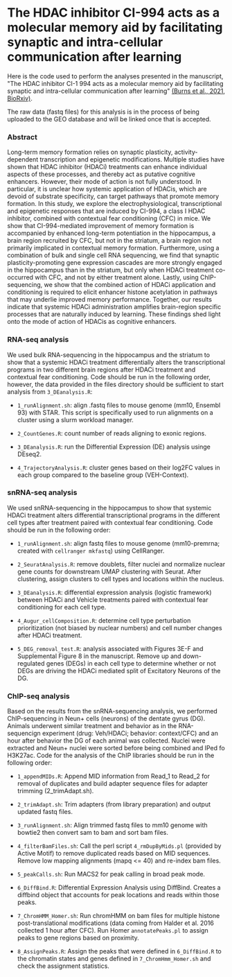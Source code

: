 # The HDAC inhibitor CI-994 acts as a molecular memory aid by facilitating synaptic and intra-cellular communication after learning
Here is the code used to perform the analyses presented in the manuscript, "The HDAC inhibitor CI-1 994 acts as a molecular memory aid by facilitating synaptic and intra-cellular communication after learning" [(Burns et al., 2021, BioRxiv)](https://www.biorxiv.org/content/10.1101/2021.09.21.460970v1). 

The raw data (fastq files) for this analysis is in the process of being uploaded to the GEO database and will be linked once that is accepted.

### Abstract
Long-term memory formation relies on synaptic plasticity, activity-dependent transcription and epigenetic modifications. Multiple studies have shown that HDAC inhibitor (HDACi) treatments can enhance individual aspects of these processes, and thereby act as putative cognitive enhancers. However, their mode of action is not fully understood. In particular, it is unclear how systemic application of HDACis, which are devoid of substrate specificity, can target pathways that promote memory formation. In this study, we explore the electrophysiological, transcriptional and epigenetic responses that are induced by CI-994, a class I HDAC inhibitor, combined with contextual fear conditioning (CFC) in mice. We show that CI-994-mediated improvement of memory formation is accompanied by enhanced long-term potentiation in the hippocampus, a brain region recruited by CFC, but not in the striatum, a brain region not primarily implicated in contextual memory formation. Furthermore, using a combination of bulk and single cell RNA sequencing, we find that synaptic plasticity-promoting gene expression cascades are more strongly engaged in the hippocampus than in the striatum, but only when HDACi treatment co-occurred with CFC, and not by either treatment alone. Lastly, using ChIP-sequencing, we show that the combined action of HDACi application and conditioning is required to elicit enhancer histone acetylation in pathways that may underlie improved memory performance. Together, our results indicate that systemic HDACi administration amplifies brain-region specific processes that are naturally induced by learning. These findings shed light onto the mode of action of HDACis as cognitive enhancers.

### RNA-seq analysis
We used bulk RNA-sequencing in the hippocampus and the striatum to show that a systemic HDACi treatment differentially alters the transcriptional programs in two different brain regions after HDACi treatment and contextual fear conditioning. Code should be run in the following order, however, the data provided in the files directory should be sufficient to start analysis from `3_DEanalysis.R`: 

- `1_runAlignment.sh`: align .fastq files to mouse genome (mm10, Ensembl 93) with STAR. This script is specifically used to run alignments on a cluster using a slurm workload manager.

- `2_CountGenes.R`: count number of reads aligning to exonic regions. 

- `3_DEanalysis.R`: run the Differential Expression (DE) analysis usinge DEseq2.

- `4_TrajectoryAnalysis.R`: cluster genes based on their log2FC values in each group compared to the baseline group (VEH-Context).


### snRNA-seq analysis
We used snRNA-sequencing in the hippocampus to show that systemic HDACi treatment alters differential transcriptional programs in the different cell types after treatment paired with contextual fear conditioning. Code should be run in the following order:

- `1_runAlignment.sh`: align fastq files to mouse genome (mm10-premrna; created with `cellranger mkfastq`) using CellRanger.

- `2_SeuratAnalysis.R`: remove doublets, filter nuclei and normalize nuclear gene counts for downstream UMAP clustering with Seurat. After clustering, assign clusters to cell types and locations within the nucleus. 

- `3_DEanalysis.R`: differential expression analysis (logistic framework) between HDACi and Vehicle treatments paired with contextual fear conditioning for each cell type. 

- `4_Augur_cellComposition.R`: determine cell type perturbation prioritization (not biased by nuclear numbers) and cell number changes after HDACi treatment.

- `5_DEG_removal_test.R`: analysis associated with Figures 3E-F and Supplemental Figure 8 in the manuscript. Remove up and down-regulated genes (DEGs) in each cell type to determine whether or not DEGs are driving the HDACi mediated split of Excitatory Neurons of the DG.


### ChIP-seq analysis
Based on the results from the snRNA-sequencing analysis, we performed ChIP-sequencing in Neun+ cells (neurons) of the dentate gyrus (DG). Animals underwent similar treatment and behavior as in the RNA-sequencign experiment (drug: Veh/HDACi; behavior: context/CFC) and an hour after behavior the DG of each animal was collected. Nuclei were extracted and Neun+ nuclei were sorted before being combined and IPed fo H3K27ac. Code for the analysis of the ChIP libraries should be run in the following order:

- `1_appendMIDs.R`: Append MID information from Read_1 to Read_2 for removal of duplicates and build adapter  sequence files for adapter trimming (2_trimAdapt.sh).

- `2_trimAdapt.sh`: Trim adapters (from library preparation) and output updated fastq files.

- `3_runAlignment.sh`:  Align trimmed fastq files to mm10 genome with bowtie2 then convert sam to bam and sort bam files.

- `4_filterBamFiles.sh`:  Call the perl script `4_rmDupByMids.pl` (provided by Active Motif) to remove duplicated reads based on MID sequences. Remove low mapping alignments (mapq <= 40) and re-index bam files.

- `5_peakCalls.sh`: Run MACS2 for peak calling in broad peak mode. 

- `6_DiffBind.R`: Differential Expression Analysis using DiffBind. Creates a diffbind object that accounts for peak locations and reads within those peaks.

- `7_ChromHMM_Homer.sh`: Run chromHMM on bam files for multiple histone post-translational modifications (data coming from Halder et al. 2016 collected 1 hour after CFC). Run Homer `annotatePeaks.pl` to assign peaks to gene regions based on proximity. 

- `8_AssignPeaks.R`: Assign the peaks that were defined in `6_DiffBind.R` to the chromatin states and genes defined in `7_ChromHmm_Homer.sh` and check the assignment statistics.
